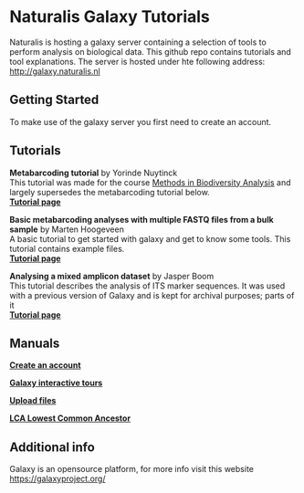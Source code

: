 # Naturalis Galaxy Tutorials
Naturalis is hosting a galaxy server containing a selection of tools to perform analysis on biological data. This github repo contains tutorials and tool explanations. The server is hosted under hte following address: http://galaxy.naturalis.nl

## Getting Started
To make use of the galaxy server you first need to create an account. 

## Tutorials

**Metabarcoding tutorial** by Yorinde Nuytinck  <br />
This tutorial was made for the course [Methods in Biodiversity Analysis](https://naturalis.github.io/mebioda/) and largely supersedes the metabarcoding tutorial below.<br />
**[Tutorial page](https://naturalis.github.io/mebioda/doc/week1/w1p1/)**

**Basic metabarcoding analyses with multiple FASTQ files from a bulk sample** by Marten Hoogeveen <br />
A basic tutorial to get started with galaxy and get to know some tools. This tutorial contains example files.<br />
**[Tutorial page](https://github.com/naturalis/naturalis-galaxy-tutorials/tree/master/Basic%20metabarcoding)**
<br />

**Analysing a mixed amplicon dataset** by Jasper Boom<br />
This tutorial describes the analysis of ITS marker sequences. It was used with a previous version of Galaxy and is kept for archival purposes; parts of it <br />
**[Tutorial page](https://github.com/naturalis/naturalis-galaxy-tutorials/tree/master/Jasper)**

## Manuals
**[Create an account](https://github.com/naturalis/naturalis-galaxy-tutorials/tree/master/Create%20account)**

**[Galaxy interactive tours](https://github.com/naturalis/naturalis-galaxy-tutorials/tree/master/Galaxy%20interactive%20tours)**

**[Upload files](https://github.com/naturalis/naturalis-galaxy-tutorials/tree/master/Upload%20files)**

**[LCA Lowest Common Ancestor](https://github.com/naturalis/naturalis-galaxy-tutorials/tree/master/LCA%20Lowest%20Common%20Ancestor)**



## Additional info
Galaxy is an opensource platform, for more info visit this website https://galaxyproject.org/

